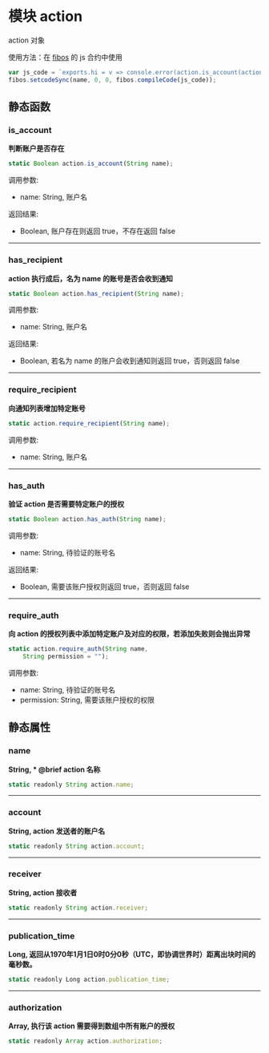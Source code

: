 # 模块 action
action 对象

 使用方法：在 [fibos](fibos.md) 的 js 合约中使用

```JavaScript
var js_code = `exports.hi = v => console.error(action.is_account(action.account), action.is_account("notexists"));`;
fibos.setcodeSync(name, 0, 0, fibos.compileCode(js_code));
```

## 静态函数
        
### is_account
**判断账户是否存在**

```JavaScript
static Boolean action.is_account(String name);
```

调用参数:
* name: String, 账户名

返回结果:
* Boolean, 账户存在则返回 true，不存在返回 false

--------------------------
### has_recipient
**action 执行成后，名为 name 的账号是否会收到通知**

```JavaScript
static Boolean action.has_recipient(String name);
```

调用参数:
* name: String, 账户名

返回结果:
* Boolean, 若名为 name 的账户会收到通知则返回 true，否则返回 false

--------------------------
### require_recipient
**向通知列表增加特定账号**

```JavaScript
static action.require_recipient(String name);
```

调用参数:
* name: String, 账户名

--------------------------
### has_auth
**验证 action 是否需要特定账户的授权**

```JavaScript
static Boolean action.has_auth(String name);
```

调用参数:
* name: String, 待验证的账号名

返回结果:
* Boolean, 需要该账户授权则返回 true，否则返回 false

--------------------------
### require_auth
**向 action 的授权列表中添加特定账户及对应的权限，若添加失败则会抛出异常**

```JavaScript
static action.require_auth(String name,
    String permission = "");
```

调用参数:
* name: String, 待验证的账号名
* permission: String, 需要该账户授权的权限

## 静态属性
        
### name
**String, * @brief action 名称**

```JavaScript
static readonly String action.name;
```

--------------------------
### account
**String, action 发送者的账户名**

```JavaScript
static readonly String action.account;
```

--------------------------
### receiver
**String, action 接收者**

```JavaScript
static readonly String action.receiver;
```

--------------------------
### publication_time
**Long, 返回从1970年1月1日0时0分0秒（UTC，即协调世界时）距离出块时间的毫秒数。**

```JavaScript
static readonly Long action.publication_time;
```

--------------------------
### authorization
**Array, 执行该 action 需要得到数组中所有账户的授权**

```JavaScript
static readonly Array action.authorization;
```

